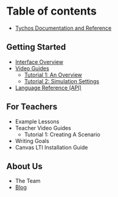 # Table of contents

* [Tychos Documentation and Reference](README.md)

## Getting Started

* [Interface Overview](getting-started/interface-overview.md)
* [Video Guides](getting-started/video-guides/README.md)
  * [Tutorial 1: An Overview](getting-started/video-guides/tutorial-1-an-overview.md)
  * [Tutorial 2: Simulation Settings](getting-started/video-guides/tutorial-2-simulation-settings.md)
* [Language Reference \(API\)](getting-started/language-reference-api.md)

## For Teachers

* Example Lessons
* Teacher Video Guides
  * Tutorial 1: Creating A Scenario
* Writing Goals
* Canvas LTI Installation Guide

## About Us

* The Team
* [Blog](http://blog.tychos.org/)

